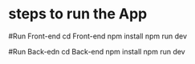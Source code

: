 # steps to run the App

#Run Front-end
cd Front-end 
npm install
npm run dev

#Run Back-edn
 cd Back-end 
 npm install
 npm run dev
